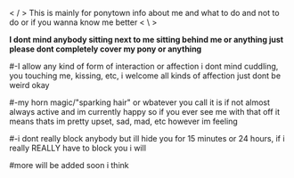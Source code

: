 < / > This is mainly for ponytown info about me and what to do and not to do or if you wanna know me better < \ >

**I dont mind anybody sitting next to me sitting behind me or anything just please dont completely cover my pony or anything**

#-I allow any kind of form of interaction or affection i dont mind cuddling, you touching me, kissing, etc, i welcome all kinds of affection just dont be weird okay

#-my horn magic/"sparking hair" or wbatever you call it is if not almost always active and im currently happy so if you ever see me with that off it means thats im pretty upset, sad, mad, etc however im feeling

#-i dont really block anybody but ill hide you for 15 minutes or 24 hours, if i really REALLY have to block you i will

#more will be added soon i think

<!--
**Ivorytistic/Ivorytistic** is a ✨ _special_ ✨ repository because its `README.md` (this file) appears on your GitHub profile.

Here are some ideas to get you started:

- 🔭 I’m currently working on ...
- 🌱 I’m currently learning ...
- 👯 I’m looking to collaborate on ...
- 🤔 I’m looking for help with ...
- 💬 Ask me about ...
- 📫 How to reach me: ...
- 😄 Pronouns: ...
- ⚡ Fun fact: ...
-->
